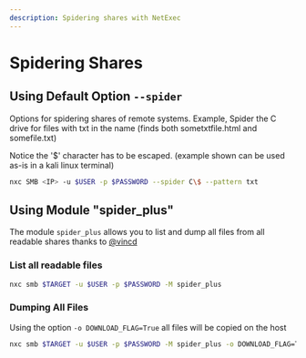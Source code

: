 ```yaml
---
description: Spidering shares with NetExec
---
```


# Spidering Shares

## Using Default Option `--spider`

Options for spidering shares of remote systems. Example, Spider the C drive for files with txt in the name (finds both sometxtfile.html and somefile.txt)

Notice the '$' character has to be escaped. (example shown can be used as-is in a kali linux terminal)

```bash
nxc SMB <IP> -u $USER -p $PASSWORD --spider C\$ --pattern txt
```

## Using Module "spider\_plus"

The module `spider_plus` allows you to list and dump all files from all readable shares thanks to [@vincd](https://github.com/vincd)

### List all readable files

```bash
nxc smb $TARGET -u $USER -p $PASSWORD -M spider_plus
```

### Dumping All Files

Using the option `-o DOWNLOAD_FLAG=True` all files will be copied on the host

```bash
nxc smb $TARGET -u $USER -p $PASSWORD -M spider_plus -o DOWNLOAD_FLAG=True
```
